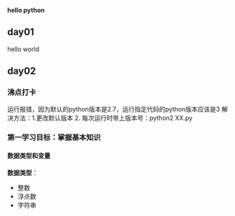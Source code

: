 **hello python**
## day01
hello world
## day02
### 沸点打卡
运行报错，因为默认的python版本是2.7，运行指定代码的python版本应该是3
解决方法：1.更改默认版本
        2. 每次运行时带上版本号：python2 XX.py

### 第一学习目标：掌握基本知识
#### 数据类型和变量

**数据类型**：
* 整数
* 浮点数
* 字符串
